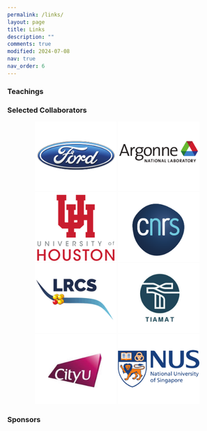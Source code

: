 ```yaml
---
permalink: /links/
layout: page
title: Links
description: ""
comments: true
modified: 2024-07-08
nav: true
nav_order: 6
---
```

<div class="bigspacer"></div>

<div class="bigspacer"></div>

### Teachings
<div class="bigspacer"></div>


<div class="bigspacer"></div>

### Selected Collaborators
<div class="bigspacer"></div>

<div align="center">
    <a href="https://corporate.ford.com/articles/research-and-innovation.html" target="_blank"><img src="/assets/img/Ford.pdf" height=160></a>
    <a href="https://www.anl.gov" target="_blank"><img src="/assets/img/Argonne.pdf" height=160></a>
    <a href="https://www.uh.edu" target="_blank"><img src="/assets/img/UH.pdf" height=160></a>
    <a href="https://www.cnrs.fr/en" target="_blank"><img src="/assets/img/CNRS.pdf" height=160></a>
    <a href="https://www.lrcs.u-picardie.fr/en/" target="_blank"><img src="/assets/img/LRCS.pdf" height=160></a>
    <a href="https://www.tiamat-energy.com" target="_blank"><img src="/assets/img/TIAMAT.pdf" height=160></a>
    <a href="https://www.cityu.edu.hk" target="_blank"><img src="/assets/img/CityU.pdf" height=160></a>
    <a href="https://nus.edu.sg" target="_blank"><img src="/assets/img/NUS.pdf" height=160></a>
</div>

<div class="bigspacer"></div>





### Sponsors
<div class="bigspacer"></div>

<div class="bigspacer"></div>
